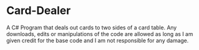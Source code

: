 # Card-Dealer
A C# Program that deals out cards to two sides of a card table. Any downloads, edits or manipulations of the code
are allowed as long as I am given credit for the base code and I am not responsible for any damage.
